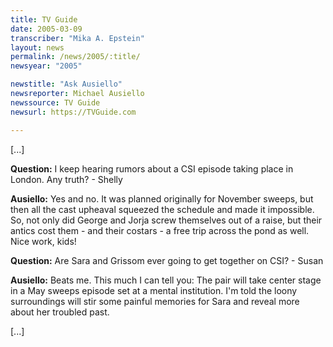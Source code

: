 ```yaml
---
title: TV Guide
date: 2005-03-09
transcriber: "Mika A. Epstein"
layout: news
permalink: /news/2005/:title/
newsyear: "2005"

newstitle: "Ask Ausiello"
newsreporter: Michael Ausiello
newssource: TV Guide
newsurl: https://TVGuide.com

---
```

[...]

**Question:** I keep hearing rumors about a CSI episode taking place in London. Any truth? - Shelly

**Ausiello:** Yes and no. It was planned originally for November sweeps, but then all the cast upheaval squeezed the schedule and made it impossible. So, not only did George and Jorja screw themselves out of a raise, but their antics cost them - and their costars - a free trip across the pond as well. Nice work, kids!

**Question:** Are Sara and Grissom ever going to get together on CSI? - Susan

**Ausiello:** Beats me. This much I can tell you: The pair will take center stage in a May sweeps episode set at a mental institution. I'm told the loony surroundings will stir some painful memories for Sara and reveal more about her troubled past.

[...]

